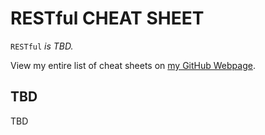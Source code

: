 # RESTful CHEAT SHEET

`RESTful` _is TBD._

View my entire list of cheat sheets on
[my GitHub Webpage](https://jeffdecola.github.io/my-cheat-sheets/).

## TBD

TBD
